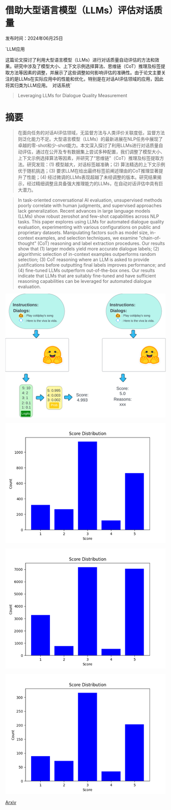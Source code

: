 # 借助大型语言模型（LLMs）评估对话质量

发布时间：2024年06月25日

`LLM应用

这篇论文探讨了利用大型语言模型（LLMs）进行对话质量自动评估的方法和效果。研究中涉及了模型大小、上下文示例选择算法、思维链（CoT）推理及标签提取方法等因素的调整，并展示了这些调整如何影响评估的准确性。由于论文主要关注的是LLMs在实际应用中的性能和优化，特别是在对话AI评估领域的应用，因此将其归类为LLM应用。` `对话系统`

> Leveraging LLMs for Dialogue Quality Measurement

# 摘要

> 在面向任务的对话AI评估领域，无监督方法与人类评价关联度低，监督方法则泛化能力不足。大型语言模型（LLMs）的最新进展在NLP任务中展现了卓越的零-shot和少-shot能力。本文深入探讨了利用LLMs进行对话质量自动评估，通过在公开及专有数据集上尝试多种配置，我们调整了模型大小、上下文示例选择算法等因素，并研究了“思维链”（CoT）推理及标签提取方法。研究发现：(1) 模型越大，对话标签越准确；(2) 算法精选的上下文示例优于随机挑选；(3) 要求LLM在给出最终标签前阐述理由的CoT推理显著提升了性能；(4) 经过微调的LLMs表现超越了未经调整的版本。研究结果揭示，经过精细调整且具备强大推理能力的LLMs，在自动对话评估中具有巨大潜力。

> In task-oriented conversational AI evaluation, unsupervised methods poorly correlate with human judgments, and supervised approaches lack generalization. Recent advances in large language models (LLMs) show robust zeroshot and few-shot capabilities across NLP tasks. This paper explores using LLMs for automated dialogue quality evaluation, experimenting with various configurations on public and proprietary datasets. Manipulating factors such as model size, in-context examples, and selection techniques, we examine "chain-of-thought" (CoT) reasoning and label extraction procedures. Our results show that (1) larger models yield more accurate dialogue labels; (2) algorithmic selection of in-context examples outperforms random selection; (3) CoT reasoning where an LLM is asked to provide justifications before outputting final labels improves performance; and (4) fine-tuned LLMs outperform out-of-the-box ones. Our results indicate that LLMs that are suitably fine-tuned and have sufficient reasoning capabilities can be leveraged for automated dialogue evaluation.

![借助大型语言模型（LLMs）评估对话质量](../../../paper_images/2406.17304/x1.png)

![借助大型语言模型（LLMs）评估对话质量](../../../paper_images/2406.17304/small_train.jpg)

![借助大型语言模型（LLMs）评估对话质量](../../../paper_images/2406.17304/large_train.jpg)

![借助大型语言模型（LLMs）评估对话质量](../../../paper_images/2406.17304/test.jpg)

[Arxiv](https://arxiv.org/abs/2406.17304)